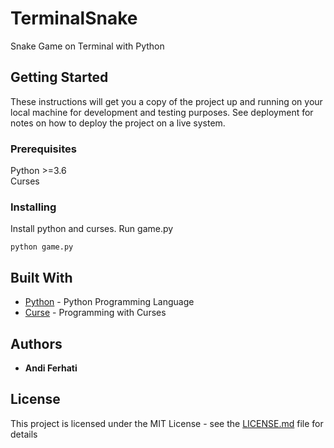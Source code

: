 # TerminalSnake
Snake Game on Terminal with Python

## Getting Started

These instructions will get you a copy of the project up and running on your local machine for development and testing purposes. See deployment for notes on how to deploy the project on a live system.

### Prerequisites

Python >=3.6  
Curses

### Installing

Install python and curses. Run game.py

```
python game.py
```

## Built With

* [Python](https://docs.python.org/3/) - Python Programming Language
* [Curse](https://docs.python.org/3/howto/curses.html) - Programming with Curses

## Authors

* **Andi Ferhati**

## License

This project is licensed under the MIT License - see the [LICENSE.md](LICENSE.md) file for details

